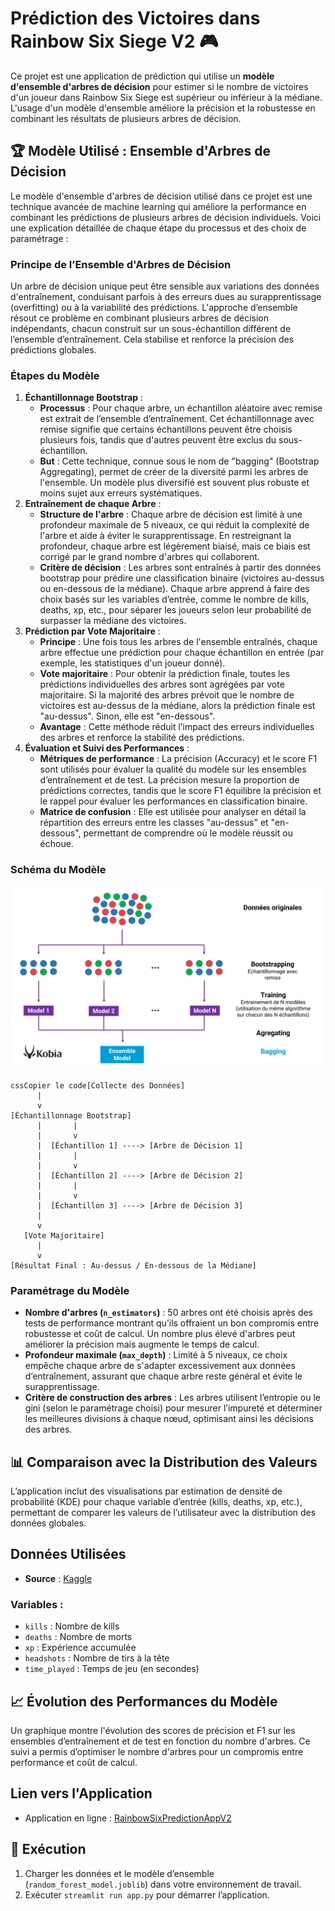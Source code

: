 # Prédiction des Victoires dans Rainbow Six Siege V2 🎮

Ce projet est une application de prédiction qui utilise un **modèle d'ensemble d'arbres de décision** pour estimer si le nombre de victoires d'un joueur dans Rainbow Six Siege est supérieur ou inférieur à la médiane. L'usage d'un modèle d'ensemble améliore la précision et la robustesse en combinant les résultats de plusieurs arbres de décision.

## 🏆 Modèle Utilisé : Ensemble d'Arbres de Décision

Le modèle d'ensemble d'arbres de décision utilisé dans ce projet est une technique avancée de machine learning qui améliore la performance en combinant les prédictions de plusieurs arbres de décision individuels. Voici une explication détaillée de chaque étape du processus et des choix de paramétrage :

### Principe de l’Ensemble d'Arbres de Décision

Un arbre de décision unique peut être sensible aux variations des données d'entraînement, conduisant parfois à des erreurs dues au surapprentissage (overfitting) ou à la variabilité des prédictions. L'approche d’ensemble résout ce problème en combinant plusieurs arbres de décision indépendants, chacun construit sur un sous-échantillon différent de l’ensemble d’entraînement. Cela stabilise et renforce la précision des prédictions globales.

### Étapes du Modèle

1. **Échantillonnage Bootstrap** :
   - **Processus** : Pour chaque arbre, un échantillon aléatoire avec remise est extrait de l’ensemble d’entraînement. Cet échantillonnage avec remise signifie que certains échantillons peuvent être choisis plusieurs fois, tandis que d'autres peuvent être exclus du sous-échantillon.
   - **But** : Cette technique, connue sous le nom de "bagging" (Bootstrap Aggregating), permet de créer de la diversité parmi les arbres de l'ensemble. Un modèle plus diversifié est souvent plus robuste et moins sujet aux erreurs systématiques.
2. **Entraînement de chaque Arbre** :
   - **Structure de l'arbre** : Chaque arbre de décision est limité à une profondeur maximale de 5 niveaux, ce qui réduit la complexité de l'arbre et aide à éviter le surapprentissage. En restreignant la profondeur, chaque arbre est légèrement biaisé, mais ce biais est corrigé par le grand nombre d'arbres qui collaborent.
   - **Critère de décision** : Les arbres sont entraînés à partir des données bootstrap pour prédire une classification binaire (victoires au-dessus ou en-dessous de la médiane). Chaque arbre apprend à faire des choix basés sur les variables d’entrée, comme le nombre de kills, deaths, xp, etc., pour séparer les joueurs selon leur probabilité de surpasser la médiane des victoires.
3. **Prédiction par Vote Majoritaire** :
   - **Principe** : Une fois tous les arbres de l'ensemble entraînés, chaque arbre effectue une prédiction pour chaque échantillon en entrée (par exemple, les statistiques d'un joueur donné).
   - **Vote majoritaire** : Pour obtenir la prédiction finale, toutes les prédictions individuelles des arbres sont agrégées par vote majoritaire. Si la majorité des arbres prévoit que le nombre de victoires est au-dessus de la médiane, alors la prédiction finale est "au-dessus". Sinon, elle est "en-dessous".
   - **Avantage** : Cette méthode réduit l’impact des erreurs individuelles des arbres et renforce la stabilité des prédictions.
4. **Évaluation et Suivi des Performances** :
   - **Métriques de performance** : La précision (Accuracy) et le score F1 sont utilisés pour évaluer la qualité du modèle sur les ensembles d’entraînement et de test. La précision mesure la proportion de prédictions correctes, tandis que le score F1 équilibre la précision et le rappel pour évaluer les performances en classification binaire.
   - **Matrice de confusion** : Elle est utilisée pour analyser en détail la répartition des erreurs entre les classes "au-dessus" et "en-dessous", permettant de comprendre où le modèle réussit ou échoue.

### Schéma du Modèle



![Schéma du Modèle](./image.png)



```
cssCopier le code[Collecte des Données]
      |
      v
[Échantillonnage Bootstrap]
      |       |
      |       v
      |  [Échantillon 1] ----> [Arbre de Décision 1]
      |       |
      |       v
      |  [Échantillon 2] ----> [Arbre de Décision 2]
      |       |
      |       v
      |  [Échantillon 3] ----> [Arbre de Décision 3]
      |
      v
   [Vote Majoritaire]
      |
      v
[Résultat Final : Au-dessus / En-dessous de la Médiane]
```

### Paramétrage du Modèle

- **Nombre d'arbres (`n_estimators`)** : 50 arbres ont été choisis après des tests de performance montrant qu’ils offraient un bon compromis entre robustesse et coût de calcul. Un nombre plus élevé d'arbres peut améliorer la précision mais augmente le temps de calcul.
- **Profondeur maximale (`max_depth`)** : Limité à 5 niveaux, ce choix empêche chaque arbre de s'adapter excessivement aux données d’entraînement, assurant que chaque arbre reste général et évite le surapprentissage.
- **Critère de construction des arbres** : Les arbres utilisent l’entropie ou le gini (selon le paramétrage choisi) pour mesurer l’impureté et déterminer les meilleures divisions à chaque nœud, optimisant ainsi les décisions des arbres.

## 📊 Comparaison avec la Distribution des Valeurs

L’application inclut des visualisations par estimation de densité de probabilité (KDE) pour chaque variable d’entrée (kills, deaths, xp, etc.), permettant de comparer les valeurs de l’utilisateur avec la distribution des données globales.

## Données Utilisées

- **Source** : [Kaggle](https://www.kaggle.com/datasets/fahadalqahtani/tom-clancys-rainbow-six-siege)

### Variables :

- `kills` : Nombre de kills
- `deaths` : Nombre de morts
- `xp` : Expérience accumulée
- `headshots` : Nombre de tirs à la tête
- `time_played` : Temps de jeu (en secondes)

## 📈 Évolution des Performances du Modèle

Un graphique montre l'évolution des scores de précision et F1 sur les ensembles d’entraînement et de test en fonction du nombre d'arbres. Ce suivi a permis d’optimiser le nombre d'arbres pour un compromis entre performance et coût de calcul.

## Lien vers l'Application

- Application en ligne : [RainbowSixPredictionAppV2](https://rainbowsixpredictionappv2.streamlit.app/)

## 🚀 Exécution

1. Charger les données et le modèle d’ensemble (`random_forest_model.joblib`) dans votre environnement de travail.
2. Exécuter `streamlit run app.py` pour démarrer l’application.
